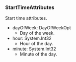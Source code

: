 ### StartTimeAttributes
Start time attributes.

- dayOfWeek: DayOfWeekOpt
  - Day of the week.
- hour: System.Int32
  - Hour of the day.
- minute: System.Int32
  - Minute of the day.
